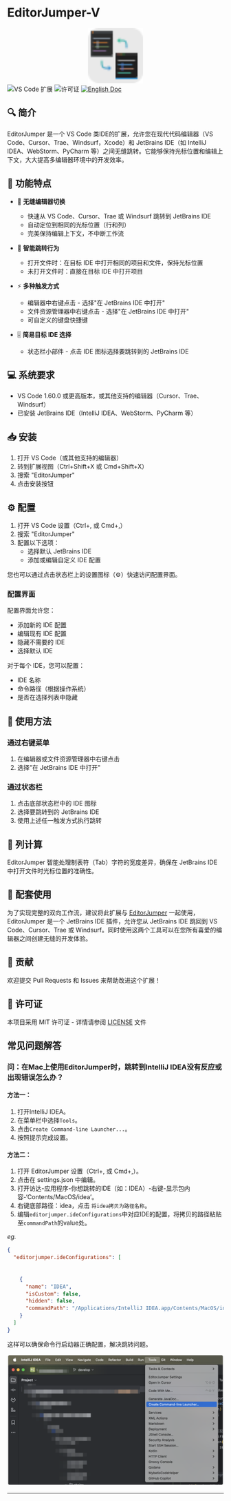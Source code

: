# EditorJumper-V

<div align="center">
  <img src="image/pluginIcon.png" alt="EditorJumper 图标" width="128" height="128"/>
</div>

<div >
  <img src="https://img.shields.io/badge/VS%20Code-Extension-blue" alt="VS Code 扩展"/>
  <img src="https://img.shields.io/badge/License-MIT-blue" alt="许可证"/>
  <a href="README.md"><img src="https://img.shields.io/badge/Doc-English-blue.svg" alt="English Doc"/></a>
</div>

## 🔍 简介

EditorJumper 是一个 VS Code 类IDE的扩展，允许您在现代代码编辑器（VS Code、Cursor、Trae、Windsurf，Xcode）和 JetBrains IDE（如 IntelliJ IDEA、WebStorm、PyCharm 等）之间无缝跳转。它能够保持光标位置和编辑上下文，大大提高多编辑器环境中的开发效率。

## 🌟 功能特点

- 🚀 **无缝编辑器切换**
  - 快速从 VS Code、Cursor、Trae 或 Windsurf 跳转到 JetBrains IDE
  - 自动定位到相同的光标位置（行和列）
  - 完美保持编辑上下文，不中断工作流

- 🎯 **智能跳转行为**
  - 打开文件时：在目标 IDE 中打开相同的项目和文件，保持光标位置
  - 未打开文件时：直接在目标 IDE 中打开项目

- ⚡ **多种触发方式**
  - 编辑器中右键点击 - 选择"在 JetBrains IDE 中打开"
  - 文件资源管理器中右键点击 - 选择"在 JetBrains IDE 中打开"
  - 可自定义的键盘快捷键

- 🎚️ **简易目标 IDE 选择**
  - 状态栏小部件 - 点击 IDE 图标选择要跳转到的 JetBrains IDE

## 💻 系统要求

- VS Code 1.60.0 或更高版本，或其他支持的编辑器（Cursor、Trae、Windsurf）
- 已安装 JetBrains IDE（IntelliJ IDEA、WebStorm、PyCharm 等）

## 📥 安装

1. 打开 VS Code（或其他支持的编辑器）
2. 转到扩展视图（Ctrl+Shift+X 或 Cmd+Shift+X）
3. 搜索 "EditorJumper"
4. 点击安装按钮

## ⚙️ 配置

1. 打开 VS Code 设置（Ctrl+, 或 Cmd+,）
2. 搜索 "EditorJumper"
3. 配置以下选项：
   - 选择默认 JetBrains IDE
   - 添加或编辑自定义 IDE 配置

您也可以通过点击状态栏上的设置图标（⚙️）快速访问配置界面。

### 配置界面

配置界面允许您：
- 添加新的 IDE 配置
- 编辑现有 IDE 配置
- 隐藏不需要的 IDE
- 选择默认 IDE

对于每个 IDE，您可以配置：
- IDE 名称
- 命令路径（根据操作系统）
- 是否在选择列表中隐藏

## 🚀 使用方法

### 通过右键菜单

1. 在编辑器或文件资源管理器中右键点击
2. 选择"在 JetBrains IDE 中打开"

### 通过状态栏

1. 点击底部状态栏中的 IDE 图标
2. 选择要跳转到的 JetBrains IDE
3. 使用上述任一触发方式执行跳转

## 🔄 列计算

EditorJumper 智能处理制表符（Tab）字符的宽度差异，确保在 JetBrains IDE 中打开文件时光标位置的准确性。

## 🔄 配套使用

为了实现完整的双向工作流，建议将此扩展与 [EditorJumper](https://github.com/wanniwa/EditorJumper) 一起使用，EditorJumper 是一个 JetBrains IDE 插件，允许您从 JetBrains IDE 跳回到 VS Code、Cursor、Trae 或 Windsurf。同时使用这两个工具可以在您所有喜爱的编辑器之间创建无缝的开发体验。

## 🤝 贡献

欢迎提交 Pull Requests 和 Issues 来帮助改进这个扩展！

## 📄 许可证

本项目采用 MIT 许可证 - 详情请参阅 [LICENSE](LICENSE) 文件 

## 常见问题解答

### 问：在Mac上使用EditorJumper时，跳转到IntelliJ IDEA没有反应或出现错误怎么办？

#### 方法一：
1. 打开IntelliJ IDEA。
2. 在菜单栏中选择`Tools`。
3. 点击`Create Command-line Launcher...`。
4. 按照提示完成设置。

#### 方法二：
1. 打开 EditorJumper 设置（Ctrl+, 或 Cmd+,）。
2. 点击在 settings.json 中编辑。
3. 打开访达-应用程序-你想跳转的IDE（如：IDEA）-右键-显示包内容-‘Contents/MacOS/idea’。
4. 右键底部路径：idea，点击 `将idea拷贝为路径名称`。
5. 编辑`editorjumper.ideConfigurations`中对应IDE的配置，将拷贝的路径粘贴至`commandPath`的value处。

*eg.*
```json
{
  "editorjumper.ideConfigurations": [
      
  
    {
      "name": "IDEA",
      "isCustom": false,
      "hidden": false,
      "commandPath": "/Applications/IntelliJ IDEA.app/Contents/MacOS/idea"
    }
  ]
}
```

这样可以确保命令行启动器正确配置，解决跳转问题。
<div align="center">
  <img src="image/macCreateCommand-line.png" alt="macCreateCommand-line" width="600"/>
</div>

--- 
